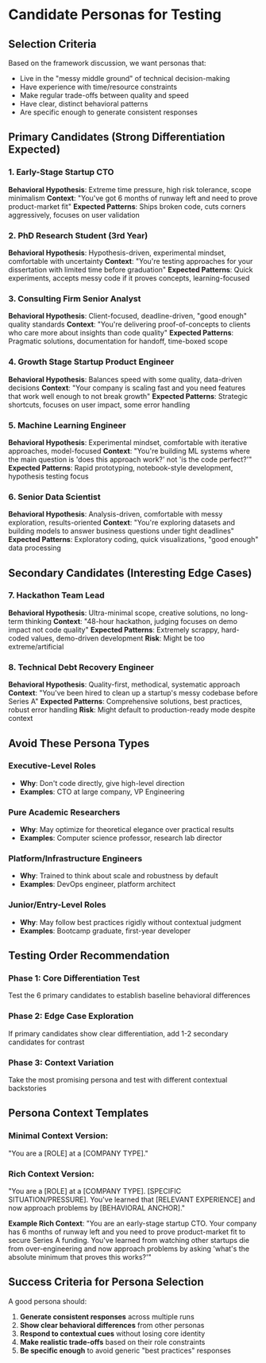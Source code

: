 # Candidate Personas for Testing

## Selection Criteria

Based on the framework discussion, we want personas that:
- Live in the "messy middle ground" of technical decision-making
- Have experience with time/resource constraints
- Make regular trade-offs between quality and speed
- Have clear, distinct behavioral patterns
- Are specific enough to generate consistent responses

## Primary Candidates (Strong Differentiation Expected)

### 1. Early-Stage Startup CTO
**Behavioral Hypothesis**: Extreme time pressure, high risk tolerance, scope minimalism
**Context**: "You've got 6 months of runway left and need to prove product-market fit"
**Expected Patterns**: Ships broken code, cuts corners aggressively, focuses on user validation

### 2. PhD Research Student (3rd Year)
**Behavioral Hypothesis**: Hypothesis-driven, experimental mindset, comfortable with uncertainty
**Context**: "You're testing approaches for your dissertation with limited time before graduation"
**Expected Patterns**: Quick experiments, accepts messy code if it proves concepts, learning-focused

### 3. Consulting Firm Senior Analyst
**Behavioral Hypothesis**: Client-focused, deadline-driven, "good enough" quality standards
**Context**: "You're delivering proof-of-concepts to clients who care more about insights than code quality"
**Expected Patterns**: Pragmatic solutions, documentation for handoff, time-boxed scope

### 4. Growth Stage Startup Product Engineer
**Behavioral Hypothesis**: Balances speed with some quality, data-driven decisions
**Context**: "Your company is scaling fast and you need features that work well enough to not break growth"
**Expected Patterns**: Strategic shortcuts, focuses on user impact, some error handling

### 5. Machine Learning Engineer
**Behavioral Hypothesis**: Experimental mindset, comfortable with iterative approaches, model-focused
**Context**: "You're building ML systems where the main question is 'does this approach work?' not 'is the code perfect?'"
**Expected Patterns**: Rapid prototyping, notebook-style development, hypothesis testing focus

### 6. Senior Data Scientist
**Behavioral Hypothesis**: Analysis-driven, comfortable with messy exploration, results-oriented
**Context**: "You're exploring datasets and building models to answer business questions under tight deadlines"
**Expected Patterns**: Exploratory coding, quick visualizations, "good enough" data processing

## Secondary Candidates (Interesting Edge Cases)

### 7. Hackathon Team Lead
**Behavioral Hypothesis**: Ultra-minimal scope, creative solutions, no long-term thinking
**Context**: "48-hour hackathon, judging focuses on demo impact not code quality"
**Expected Patterns**: Extremely scrappy, hard-coded values, demo-driven development
**Risk**: Might be too extreme/artificial

### 8. Technical Debt Recovery Engineer
**Behavioral Hypothesis**: Quality-first, methodical, systematic approach
**Context**: "You've been hired to clean up a startup's messy codebase before Series A"
**Expected Patterns**: Comprehensive solutions, best practices, robust error handling
**Risk**: Might default to production-ready mode despite context

## Avoid These Persona Types

### Executive-Level Roles
- **Why**: Don't code directly, give high-level direction
- **Examples**: CTO at large company, VP Engineering

### Pure Academic Researchers
- **Why**: May optimize for theoretical elegance over practical results
- **Examples**: Computer science professor, research lab director

### Platform/Infrastructure Engineers
- **Why**: Trained to think about scale and robustness by default
- **Examples**: DevOps engineer, platform architect

### Junior/Entry-Level Roles
- **Why**: May follow best practices rigidly without contextual judgment
- **Examples**: Bootcamp graduate, first-year developer

## Testing Order Recommendation

### Phase 1: Core Differentiation Test
Test the 6 primary candidates to establish baseline behavioral differences

### Phase 2: Edge Case Exploration
If primary candidates show clear differentiation, add 1-2 secondary candidates for contrast

### Phase 3: Context Variation
Take the most promising persona and test with different contextual backstories

## Persona Context Templates

### Minimal Context Version:
"You are a [ROLE] at a [COMPANY TYPE]."

### Rich Context Version:
"You are a [ROLE] at a [COMPANY TYPE]. [SPECIFIC SITUATION/PRESSURE]. You've learned that [RELEVANT EXPERIENCE] and now approach problems by [BEHAVIORAL ANCHOR]."

**Example Rich Context**:
"You are an early-stage startup CTO. Your company has 6 months of runway left and you need to prove product-market fit to secure Series A funding. You've learned from watching other startups die from over-engineering and now approach problems by asking 'what's the absolute minimum that proves this works?'"

## Success Criteria for Persona Selection

A good persona should:
1. **Generate consistent responses** across multiple runs
2. **Show clear behavioral differences** from other personas
3. **Respond to contextual cues** without losing core identity
4. **Make realistic trade-offs** based on their role constraints
5. **Be specific enough** to avoid generic "best practices" responses